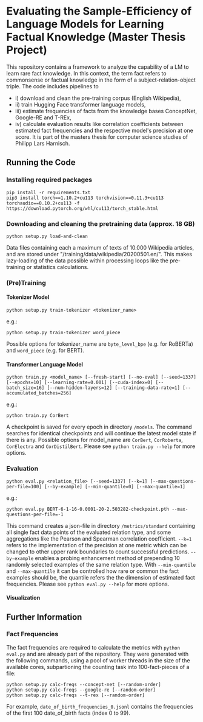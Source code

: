 # Evaluating the Sample-Efficiency of Language Models for Learning Factual Knowledge (Master Thesis Project)

This repository contains a framework to analyze the capability of a LM to learn rare fact knowledge. In this context, the term fact refers to commonsense or factual knowledge in the form of a subject-relation-object triple. The code includes pipelines to
- i) download and clean the pre-training corpus (English Wikipedia),
- ii) train Hugging Face transformer language models, 
- iii) estimate frequencies of facts from the knowledge bases ConceptNet, Google-RE and T-REx, 
- iv) calculate evaluation results like correlation coefficients between estimated fact frequencies and the respective model's precision at one score.
It is part of the masters thesis for computer science studies of Philipp Lars Harnisch.

## Running the Code

### Installing required packages

```
pip install -r requirements.txt
pip3 install torch==1.10.2+cu113 torchvision==0.11.3+cu113 torchaudio==0.10.2+cu113 -f https://download.pytorch.org/whl/cu113/torch_stable.html
```

### Downloading and cleaning the pretraining data (approx. 18 GB)

```
python setup.py load-and-clean
```
Data files containing each a maximum of texts of 10.000 Wikipedia articles, and are stored under "/training/data/wikipedia/20200501.en/". This makes lazy-loading of the data possible within processing loops like the pre-training or statistics calculations.

### (Pre)Training

#### Tokenizer Model
```
python setup.py train-tokenizer <tokenizer_name>
```
e.g.:
```
python setup.py train-tokenizer word_piece
```
Possible options for tokenizer_name are ```byte_level_bpe``` (e.g. for RoBERTa) and ```word_piece``` (e.g. for BERT).

#### Transformer Language Model
```
python train.py <model_name> [--fresh-start] [--no-eval] [--seed=1337] [--epochs=10] [--learning-rate=0.001] [--cuda-index=0] [--batch_size=16] [--num-hidden-layers=12] [--training-data-rate=1] [--accumulated_batches=256]
```
e.g.:
```
python train.py CorBert
```
A checkpoint is saved for every epoch in directory ```/models```. The command searches for identical checkpoints and will continue the latest model state if there is any. Possible options for model_name are ```CorBert```, ```CorRoberta```, ```CorElectra``` and ```CorDistilBert```. Please see ```python train.py --help``` for more options. 

### Evaluation

```
python eval.py <relation_file> [--seed=1337] [--k=1] [--max-questions-per-file=100] [--by-example] [--min-quantile=0] [--max-quantile=1]
```
e.g.:
```
python eval.py BERT-6-1-16-0.0001-20-2.503282-checkpoint.pth --max-questions-per-file=-1
```
This command creates a json-file in directory ```/metrics/standard``` containing all single fact data points of the evaluated relation type, and some aggregations like the Pearson and Spearman correlation coefficient. ```--k=1``` refers to the implementation of the precision at one metric which can be changed to other upper rank boundaries to count successful predictions. ```--by-example``` enables a probing enhancement method of prepending 10 randomly selected examples of the same relation type. With ```--min-quantile``` and  ```--max-quantile``` it can be controlled how rare or common the fact examples should be, the quantile refers the the dimension of estimated fact frequencies.
Please see ```python eval.py --help``` for more options.

#### Visualization


## Further Information

### Fact Frequencies

The fact frequencies are required to calculate the metrics with ```python eval.py``` and are already part of the repository.
They were generated with the following commands, using a pool of worker threads in the size of the available cores, subpartioning the counting task into 100-fact-pieces of a file:
```
python setup.py calc-freqs --concept-net [--random-order]
python setup.py calc-freqs --google-re [--random-order]
python setup.py calc-freqs --t-rex [--random-order]
```

For example, ```date_of_birth_frequencies_0.jsonl``` contains the frequencies of the first 100 date_of_birth facts (index 0 to 99).
